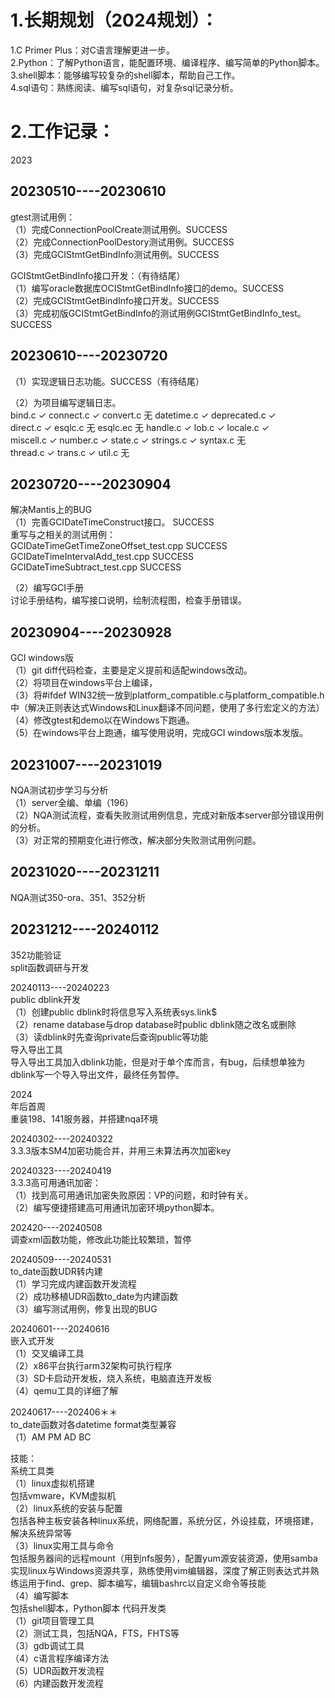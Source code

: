 # 1.长期规划（2024规划）：

1.C Primer Plus：对C语言理解更进一步。  
2.Python：了解Python语言，能配置环境、编译程序、编写简单的Python脚本。  
3.shell脚本：能够编写较复杂的shell脚本，帮助自己工作。  
4.sql语句：熟练阅读、编写sql语句，对复杂sql记录分析。
   

# 2.工作记录：

2023

## 20230510----20230610

gtest测试用例：  
（1）完成ConnectionPoolCreate测试用例。SUCCESS  
（2）完成ConnectionPoolDestory测试用例。SUCCESS  
（3）完成GCIStmtGetBindInfo测试用例。SUCCESS
 
GCIStmtGetBindInfo接口开发：（有待结尾）  
（1）编写oracle数据库OCIStmtGetBindInfo接口的demo。SUCCESS  
（2）完成GCIStmtGetBindInfo接口开发。SUCCESS  
（3）完成初版GCIStmtGetBindInfo的测试用例GCIStmtGetBindInfo_test。SUCCESS
   

## 20230610----20230720

（1）实现逻辑日志功能。SUCCESS（有待结尾）
 
（2）为项目编写逻辑日志。  
bind.c ✓ connect.c ✓ convert.c 无 datetime.c ✓ deprecated.c ✓  
direct.c ✓ esqlc.c 无 esqlc.ec 无 handle.c ✓ lob.c ✓ locale.c ✓  
miscell.c ✓ number.c ✓ state.c ✓ strings.c ✓ syntax.c 无  
thread.c ✓ trans.c ✓ util.c 无
   

## 20230720----20230904

解决Mantis上的BUG  
（1）完善GCIDateTimeConstruct接口。 SUCCESS  
重写与之相关的测试用例：  
GCIDateTime​​​​​​GetTimeZoneOffset_test.cpp SUCCESS  
GCIDateTimeIntervalAdd_test.cpp SUCCESS  
GCIDateTimeSubtract_test.cpp SUCCESS
 
（2）编写GCI手册  
讨论手册结构，编写接口说明，绘制流程图，检查手册错误。
   

## 20230904----20230928

GCI windows版  
（1）git diff代码检查，主要是定义提前和适配windows改动。  
（2）将项目在windows平台上编译，  
（3）将#ifdef WIN32统一放到platform_compatible.c与platform_compatible.h中（解决正则表达式Windows和Linux翻译不同问题，使用了多行宏定义的方法）  
（4）修改gtest和demo以在Windows下跑通。  
（5）在windows平台上跑通，编写使用说明，完成GCI windows版本发版。
   

## 20231007----20231019

NQA测试初步学习与分析  
（1）server全编、单编（196）  
（2）NQA测试流程，查看失败测试用例信息，完成对新版本server部分错误用例的分析。  
（3）对正常的预期变化进行修改，解决部分失败测试用例问题。
   

## 20231020----20231211

NQA测试350-ora、351、352分析
   

## 20231212----20240112

352功能验证  
split函数调研与开发
   

20240113----20240223  
public dblink开发  
（1）创建public dblink时将信息写入系统表sys.link$  
（2）rename database与drop database时public dblink随之改名或删除  
（3）读dblink时先查询private后查询public等功能  
导入导出工具  
导入导出工具加入dblink功能，但是对于单个库而言，有bug，后续想单独为dblink写一个导入导出文件，最终任务暂停。
   

2024  
年后首周  
重装198、141服务器，并搭建nqa环境
   

20240302----20240322  
3.3.3版本SM4加密功能合并，并用三未算法再次加密key
   

20240323----20240419  
3.3.3高可用通讯加密：  
（1）找到高可用通讯加密失败原因：VP的问题，和时钟有关。  
（2）编写便捷搭建高可用通讯加密环境python脚本。
   

202420----20240508  
调查xml函数功能，修改此功能比较繁琐，暂停
   

20240509----20240531  
to_date函数UDR转内建  
（1）学习完成内建函数开发流程  
（2）成功移植UDR函数to_date为内建函数  
（3）编写测试用例，修复出现的BUG
   

20240601----20240616  
嵌入式开发  
（1）交叉编译工具  
（2）x86平台执行arm32架构可执行程序  
（3）SD卡启动开发板，烧入系统，电脑直连开发板  
（4）qemu工具的详细了解
   

20240617----202406＊＊  
to_date函数对各datetime format类型兼容  
（1）AM PM AD BC
          
技能：  
系统工具类  
（1）linux虚拟机搭建  
包括vmware，KVM虚拟机  
（2）linux系统的安装与配置  
包括各种主板安装各种linux系统，网络配置，系统分区，外设挂载，环境搭建，解决系统异常等  
（3）linux实用工具与命令  
包括服务器间的远程mount（用到nfs服务），配置yum源安装资源，使用samba实现linux与Windows资源共享，熟练使用vim编辑器，深度了解正则表达式并熟练运用于find、grep、脚本编写，编辑bashrc以自定义命令等技能  
（4）编写脚本  
包括shell脚本，Python脚本
  代码开发类  
（1）git项目管理工具  
（2）测试工具，包括NQA，FTS，FHTS等  
（3）gdb调试工具  
（4）c语言程序编译方法  
（5）UDR函数开发流程  
（6）内建函数开发流程